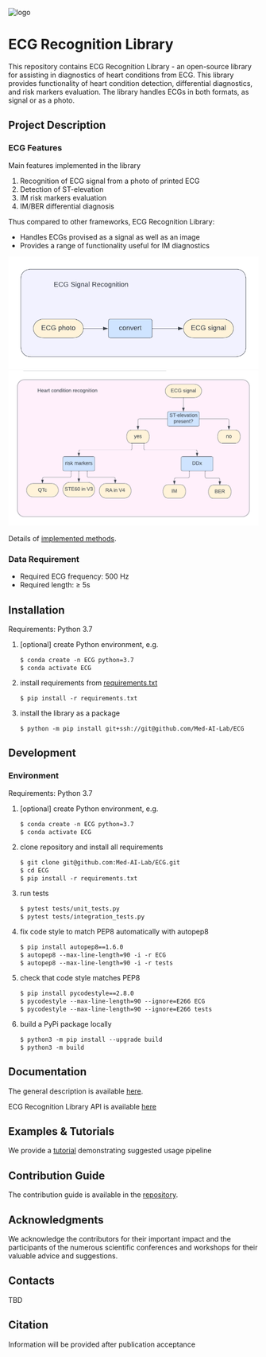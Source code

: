 ![logo](docs/logo.png)

# ECG Recognition Library
This repository contains ECG Recognition Library - an open-source library for assisting in diagnostics of heart conditions from ECG. This library provides functionality of heart condition detection, differential diagnostics, and risk markers evaluation. The library handles ECGs in both formats, as signal or as a photo.

## Project Description

### ECG Features
Main features implemented in the library
1. Recognition of ECG signal from a photo of printed ECG
1. Detection of ST-elevation
1. IM risk markers evaluation
1. IM/BER differential diagnosis

Thus compared to other frameworks, ECG Recognition Library:
* Handles ECGs provised as a signal as well as an image
* Provides a range of functionality useful for IM diagnostics

![project_structure_signal](docs/signal_pipeline.png)
![project_structure_ddx](docs/ddx_pipeline.png)

Details of [implemented methods](docs/models.md).

### Data Requirement
* Required ECG frequency: 500 Hz
* Required length: ≥ 5s

## Installation
Requirements: Python 3.7

1. [optional] create Python environment, e.g.
    ```
    $ conda create -n ECG python=3.7
    $ conda activate ECG
    ```
1. install requirements from [requirements.txt](requirements.txt)
    ```
    $ pip install -r requirements.txt
    ```
1. install the library as a package
    ```
    $ python -m pip install git+ssh://git@github.com/Med-AI-Lab/ECG
    ```

## Development
### Environment
Requirements: Python 3.7
1. [optional] create Python environment, e.g.
    ```
    $ conda create -n ECG python=3.7
    $ conda activate ECG
    ```
1. clone repository and install all requirements
    ```
    $ git clone git@github.com:Med-AI-Lab/ECG.git
    $ cd ECG
    $ pip install -r requirements.txt
    ```
1. run tests
    ```
    $ pytest tests/unit_tests.py
    $ pytest tests/integration_tests.py
    ```
1. fix code style to match PEP8 automatically with autopep8
    ```
    $ pip install autopep8==1.6.0
    $ autopep8 --max-line-length=90 -i -r ECG
    $ autopep8 --max-line-length=90 -i -r tests
    ```
1. check that code style matches PEP8
    ```
    $ pip install pycodestyle==2.8.0
    $ pycodestyle --max-line-length=90 --ignore=E266 ECG
    $ pycodestyle --max-line-length=90 --ignore=E266 tests
    ```
1. build a PyPi package locally
    ```
    $ python3 -m pip install --upgrade build
    $ python3 -m build
    ```

## Documentation
The general description is available [here](https://Med-AI-Lab.github.io/ECG/).

ECG Recognition Library API is available [here](https://med-ai-lab.github.io/ECG/docs/ECG/api.html)

## Examples & Tutorials
We provide a [tutorial](examples/intro_to_ECG.ipynb) demonstrating suggested usage pipeline

## Contribution Guide
The contribution guide is available in the [repository](./docs/contribution.md).

## Acknowledgments
We acknowledge the contributors for their important impact and the participants of the numerous scientific conferences and workshops for their valuable advice and suggestions.

## Contacts
TBD

## Citation
Information will be provided after publication acceptance